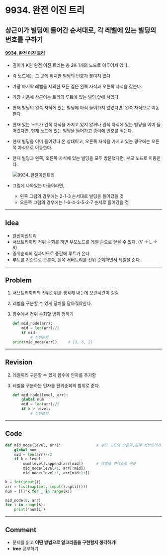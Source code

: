 # 9934. 완전 이진 트리

## 상근이가 빌딩에 들어간 순서대로, 각 레벨에 있는 빌딩의 번호를 구하기

#### [9934. 완전 이진 트리](https://www.acmicpc.net/problem/9934)

- 깊이가 K인 완전 이진 트리는 총 2K-1개의 노드로 이루어져 있다.

- 각 노드에는 그 곳에 위치한 빌딩의 번호가 붙여져 있다.

- 가장 마지막 레벨을 제외한 모든 집은 왼쪽 자식과 오른쪽 자식을 갖는다.

- 가장 처음에 상근이는 트리의 루트에 있는 빌딩 앞에 서있다.

- 현재 빌딩의 왼쪽 자식에 있는 빌딩에 아직 들어가지 않았다면, 왼쪽 자식으로 이동한다.

- 현재 있는 노드가 왼쪽 자식을 가지고 있지 않거나 왼쪽 자식에 있는 빌딩을 이미 들어갔다면, 현재 노드에 있는 빌딩을 들어가고 종이에 번호를 적는다.

- 현재 빌딩을 이미 들어갔다 온 상태이고, 오른쪽 자식을 가지고 있는 경우에는 오른쪽 자식으로 이동한다.

- 현재 빌딩과 왼쪽, 오른쪽 자식에 있는 빌딩을 모두 방문했다면, 부모 노드로 이동한다.

  ![9934_완전이진트리](https://user-images.githubusercontent.com/109335452/190840525-1a4754b8-3d35-4c71-aa09-2700687137ee.jpg)

- 그림에 나와있는 마을이라면, 

  - 왼쪽 그림의 경우에는 2-1-3 순서대로 빌딩을 들어갔을 것
  - 오른쪽 그림의 경우에는 1-6-4-3-5-2-7 순서로 들어갔을 것

---

## Idea

- 완전이진트리
- 서브트리끼리 전위 순회를 하면 부모노드를 레벨 순으로 얻을 수 있다. (V → L  → R)
- 중위순회의 결과이므로 중간에 루트가 온다
- 루트를 기준으로 오른쪽, 왼쪽 서버트리를 전위 순회하면서 레벨을 준다. 


---

## Problem

1. 서브트리끼리의 전위순위를 생각해 내는데 오랜시간이 걸림

2. 레벨을 구분할 수 있게  장치를 달아줘야한다.

3. 함수에서 전위 순회할 범위 정하기

   ```python
   def mid_node(arr):
       mid = len(arr)//2
       if mid:
           # 전위순회
   print(mid_node(arr))		# [3, 6, 2]
   ```


---

## Revision

2. 레벨끼리 구분할 수 있게 함수에 인자를 추가함

3. 레벨을 구분하는 인자를 전위순회의 범위로 준다.

   ```python
   def mid_node(level, arr):
       global num
       mid = len(arr)//2
       if k > level:
           # 전위순회
   ```


---

## Code

```python
def mid_node(level, arr):   			 # 부모 노드와 오른쪽,왼쪽 서브트리가 전위 순회를 한다고 생각
    global num
    mid = len(arr)//2
    if k > level:
        num[level].append(arr[mid])    	 # 레벨을 인덱스로 구분
        mid_node(level+1, arr[:mid])
        mid_node(level+1, arr[mid+1:])

k = int(input())
arr = list(map(int, input().split()))
num = [[]*k for _ in range(k)]

mid_node(0, arr)
for i in range(k):
    print(*num[i])
```

---

## Comment

- 문제를 읽고 **어떤 방법으로 알고리즘을 구현할지 생각하기!**
- **tree** 공부하기
